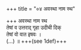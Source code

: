 +++
title = "०४ अवस्था नाम स्थ"

+++
अवस्था नाम स्थ  
तेषां व उत्तराद् गृहा उदीची दिक्  
तेषां वो वात इषवः ।  
(…) ॥ +++(see 1def)+++